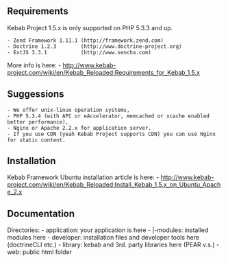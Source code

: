 Requirements
------------
Kebab Project 1.5.x is only supported on PHP 5.3.3 and up.

    - Zend Framework 1.11.1 (http://framework.zend.com)
    - Doctrine 1.2.3        (http://www.doctrine-project.org)
    - ExtJS 3.3.1           (http://www.sencha.com)
More info is here: 
    - http://www.kebab-project.com/wiki/en/Kebab_Reloaded:Requirements_for_Kebab_1.5.x

Suggessions
-----------
    - We offer unix-linux operation systems,
    - PHP 5.3.4 (with APC or eAccelerator, memcached or xcache enabled better performance),
    - Nginx or Apache 2.2.x for application server.
    - If you use CDN (yeah Kebab Project supports CDN) you can use Nginx for static content.

Installation
-----------
Kebab Framework Ubuntu installation article is here:
    - http://www.kebab-project.com/wiki/en/Kebab_Reloaded:Install_Kebab_1.5.x_on_Ubuntu_Apache_2.x

Documentation
-------------
Directories:
    - application: your application is here
    -   |-modules: installed modules here
    - developer: installation files and developer tools here (doctrineCLI etc.)
    - library: kebab and 3rd. party libraries here (PEAR v.s.)
    - web: public html folder

[1]: http://kebab-project.com